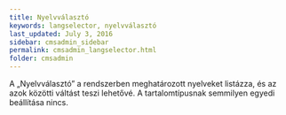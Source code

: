 ```yaml
---
title: Nyelvválasztó
keywords: langselector, nyelvválasztó
last_updated: July 3, 2016
sidebar: cmsadmin_sidebar
permalink: cmsadmin_langselector.html
folder: cmsadmin
---
```


A „Nyelvválasztó” a rendszerben meghatározott nyelveket listázza, és az azok közötti váltást teszi lehetővé. A tartalomtípusnak semmilyen egyedi beállítása nincs.
